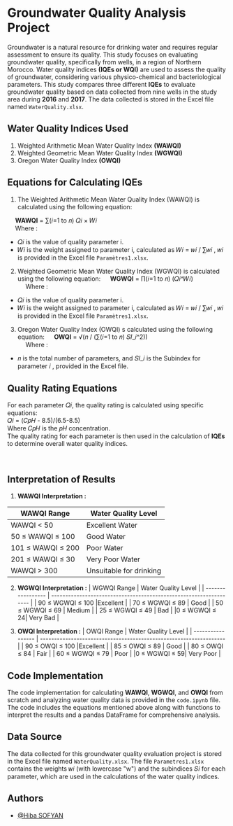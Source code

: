 
# Groundwater Quality Analysis Project

Groundwater is a natural resource for drinking water and requires regular assessment to ensure its quality. This study focuses on evaluating groundwater quality, specifically from wells, in a region of Northern Morocco. Water quality indices **(IQEs or WQI)** are used to assess the quality of groundwater, considering various physico-chemical and bacteriological parameters. This study compares three different **IQEs** to evaluate groundwater quality based on data collected from nine wells in the study area during **2016** and **2017**. The data collected is stored in the Excel file named `WaterQuality.xlsx`.


## Water Quality Indices Used
1. Weighted Arithmetic Mean Water Quality Index **(WAWQI)**
2. Weighted Geometric Mean Water Quality Index **(WGWQI)**
3. Oregon Water Quality Index **(OWQI)**

## Equations for Calculating IQEs
1. The Weighted Arithmetic Mean Water Quality Index (WAWQI) is calculated using the following equation:

&emsp; **WAWQI** = ∑(𝑖=1 to 𝑛) 𝑄𝑖 × 𝑊𝑖\
&emsp; Where :
- 𝑄𝑖 is the value of quality parameter i.
- 𝑊𝑖 is the weight assigned to parameter i, calculated as 𝑊𝑖 = 𝑤𝑖 / ∑𝑤𝑖 ,  𝑤𝑖 is provided in the Excel file `Paramètres1.xlsx`.



2. Weighted Geometric Mean Water Quality Index (WGWQI) is calculated using the following equation:
 &emsp; **WGWQI** = ∏(𝑖=1 to 𝑛) (𝑄𝑖^𝑊𝑖) 
\
&emsp; Where :
- 𝑄𝑖 is the value of quality parameter i.
- 𝑊𝑖 is the weight assigned to parameter i, calculated as 𝑊𝑖 = 𝑤𝑖 / ∑𝑤𝑖 ,  𝑤𝑖 is provided in the Excel file `Paramètres1.xlsx`.

3. Oregon Water Quality Index (OWQI) s calculated using the following equation:
&emsp; **OWQI** = √(𝑛 / (∑(𝑖=1 to 𝑛) 𝑆𝐼_𝑖^2))
\
&emsp; Where :
- 𝑛 is the total number of parameters, and 𝑆𝐼_𝑖 is the Subindex for parameter 𝑖 , provided in the Excel file.






 
## Quality Rating Equations
For each parameter 
𝑄𝑖, the quality rating is calculated using specific equations:
\
𝑄𝑖 = (𝐶𝑝𝐻 - 8.5)/(6.5-8.5)\
Where 𝐶𝑝𝐻 is the 𝑝𝐻 concentration.\
The quality rating for each parameter is then used in the calculation of **IQEs** to determine overall water quality indices.
​
 
​
​
 
## Interpretation of Results
1. **WAWQI Interpretation :**


| WAWQI Range             | Water Quality Level                                                               |
| ----------------- | ------------------------------------------------------------------ |
| WAWQI < 50 |Excellent Water    |
| 50 ≤ WAWQI ≤ 100 | Good Water   |
| 101 ≤ WAWQI ≤ 200  |  Poor Water   |
| 201 ≤ WAWQI ≤ 30 | Very Poor Water |
|WAWQI > 300| Unsuitable for drinking |

2. **WGWQI Interpretation :**
| WGWQI Range             | Water Quality Level                                                               |
| ----------------- | ------------------------------------------------------------------ |
| 90 ≤ WGWQI ≤ 100 |Excellent     |
| 70 ≤ WGWQI ≤ 89 | Good   |
| 50 ≤ WGWQI ≤ 69  |  Medium   |
| 25 ≤ WGWQI ≤ 49 | Bad |
|0 ≤ WGWQI ≤ 24| Very Bad |

3. **OWQI Interpretation :**
| OWQI Range             | Water Quality Level                                                               |
| ----------------- | ------------------------------------------------------------------ |
| 90 ≤ OWQI ≤ 100 |Excellent     |
| 85 ≤ OWQI ≤ 89 | Good   |
| 80 ≤ OWQI ≤ 84  |  Fair   |
| 60 ≤ WGWQI ≤ 79 | Poor |
|0 ≤ WGWQI ≤ 59| Very Poor |

## Code Implementation
The code implementation for calculating **WAWQI**, **WGWQI**, and **OWQI** from scratch and analyzing water quality data is provided in the `code.ipynb` file. The code includes the equations mentioned above along with functions to interpret the results and a pandas DataFrame for comprehensive analysis.

## Data Source
The data collected for this groundwater quality evaluation project is stored in the Excel file named `WaterQuality.xlsx`. The file `Parametres1.xlsx` contains the weights 𝑤𝑖 (with lowercase "w") and the subindices 𝑆𝑖 for each parameter, which are used in the calculations of the water quality indices.
## Authors

- [@Hiba SOFYAN](https://github.com/hibaaaaaaaaaaa)

